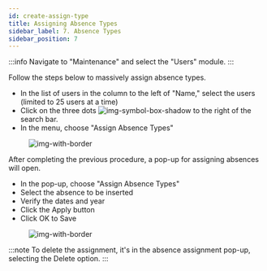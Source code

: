 ```yaml
---
id: create-assign-type
title: Assigning Absence Types
sidebar_label: 7. Absence Types
sidebar_position: 7
---
```


:::info
Navigate to "Maintenance" and select the "Users" module.
:::

Follow the steps below to massively assign absence types.

- In the list of users in the column to the left of "Name," select the users (limited to 25 users at a time)​
- Click on the three dots ![img-symbol-box-shadow](/img/university/project-management/project-management-lesson2-symbol-2.png) to the right of the search bar.​
- In the menu, choose "Assign Absence Types"
  
 <figure>

   ![img-with-border](/img/university/maintenance/Assign_Leave_Types.png)
   </figure>

After completing the previous procedure, a pop-up for assigning absences will open.

 - In the pop-up, choose "Assign Absence Types"​
 - Select the absence to be inserted
 - Verify the dates and year
 - Click the Apply button
 - Click OK to Save
  
 <figure>

   ![img-with-border](/img/university/maintenance/Leave_Type.png)
   </figure>

 :::note
   To delete the assignment, it's in the absence assignment pop-up, selecting the Delete option.
  :::
